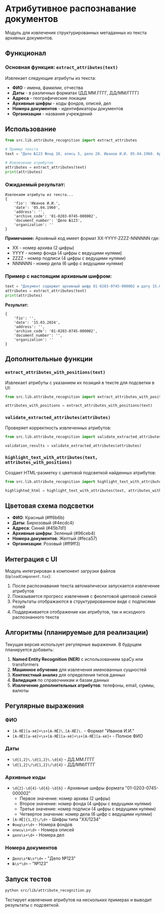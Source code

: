 # Атрибутивное распознавание документов

Модуль для извлечения структурированных метаданных из текста архивных документов.

## Функционал

### Основная функция: `extract_attributes(text)`

Извлекает следующие атрибуты из текста:
- **ФИО** - имена, фамилии, отчества
- **Даты** - в различных форматах (ДД.ММ.ГГГГ, ДД/ММ/ГГГГ)
- **Адреса** - географические локации
- **Архивные шифры** - коды фондов, описей, дел
- **Номера документов** - идентификаторы документов
- **Организации** - названия учреждений

## Использование

```python
from src.lib.attribute_recognition import extract_attributes

# Пример текста
text = "Дело №123 Фонд 10, опись 5, дело 20. Иванов И.И. 05.04.1960. Архивный шифр: XX/1234."

# Извлечение атрибутов
attributes = extract_attributes(text)
print(attributes)
```

### Ожидаемый результат:

```
Извлекаем атрибуты из текста...
{
    'fio': 'Иванов И.И.',
    'date': '05.04.1960', 
    'address': '',
    'archive_code': '01-0203-0745-000002',
    'document_number': 'Дело №123',
    'organization': ''
}
```

**Примечание:** Архивный код имеет формат XX-YYYY-ZZZZ-NNNNNN где:
- XX - номер архива (2 цифры)
- YYYY - номер фонда (4 цифры с ведущими нулями) 
- ZZZZ - номер подписи (4 цифры с ведущими нулями)
- NNNNNN - номер дела (6 цифр с ведущими нулями)

### Пример с настоящим архивным шифром:

```python
text = "Документ содержит архивный шифр 01-0203-0745-000002 и дату 15.03.2024."
attributes = extract_attributes(text)
print(attributes)
```

**Результат:**
```
{
    'fio': '',
    'date': '15.03.2024',
    'address': '',
    'archive_code': '01-0203-0745-000002',
    'document_number': '',
    'organization': ''
}
```

## Дополнительные функции

### `extract_attributes_with_positions(text)`

Извлекает атрибуты с указанием их позиций в тексте для подсветки в UI:

```python
from src.lib.attribute_recognition import extract_attributes_with_positions

attributes_with_positions = extract_attributes_with_positions(text)
```

### `validate_extracted_attributes(attributes)`

Проверяет корректность извлеченных атрибутов:

```python
from src.lib.attribute_recognition import validate_extracted_attributes

validation_results = validate_extracted_attributes(attributes)
```

### `highlight_text_with_attributes(text, attributes_with_positions)`

Создает HTML-разметку с цветовой подсветкой найденных атрибутов:

```python
from src.lib.attribute_recognition import highlight_text_with_attributes

highlighted_html = highlight_text_with_attributes(text, attributes_with_positions)
```

## Цветовая схема подсветки

- **ФИО**: Красный (#ff6b6b)
- **Даты**: Бирюзовый (#4ecdc4)  
- **Адреса**: Синий (#45b7d1)
- **Архивные шифры**: Зеленый (#96ceb4)
- **Номера документов**: Желтый (#feca57)
- **Организации**: Розовый (#ff9ff3)

## Интеграция с UI

Модуль интегрирован в компонент загрузки файлов (`UploadComponent.tsx`):

1. После распознавания текста автоматически запускается извлечение атрибутов
2. Показывается прогресс извлечения с фиолетовой цветовой схемой
3. Результаты отображаются в структурированном виде с подписями полей
4. Поддерживается отображение как атрибутов, так и исходного распознанного текста

## Алгоритмы (планируемые для реализации)

Текущая версия использует регулярные выражения. В будущем планируется добавить:

1. **Named Entity Recognition (NER)** с использованием spaCy или transformers
2. **Машинное обучение** для извлечения именованных сущностей
3. **Контекстный анализ** для определения типов данных
4. **Валидация** по справочникам и базам данных
5. **Извлечение дополнительных атрибутов**: телефоны, email, суммы, валюты

## Регулярные выражения

### ФИО
- `[А-ЯЁ][а-яё]+\s+[А-ЯЁ]\.[А-ЯЁ]\.` - Формат "Иванов И.И."
- `[А-ЯЁ][а-яё]+\s+[А-ЯЁ][а-яё]+\s+[А-ЯЁ][а-яё]+` - Полное ФИО

### Даты
- `\d{1,2}\.\d{1,2}\.\d{4}` - ДД.ММ.ГГГГ
- `\d{1,2}\/\d{1,2}\/\d{4}` - ДД/ММ/ГГГГ

### Архивные коды
- `\d{2}-\d{4}-\d{4}-\d{6}` - Архивные шифры формата "01-0203-0745-000002"
  - Первое значение: номер архива (2 цифры)
  - Второе значение: номер фонда (4 цифры с ведущими нулями)  
  - Третье значение: номер подписи (4 цифры с ведущими нулями)
  - Четвертое значение: номер дела (6 цифр с ведущими нулями)
- `[А-ЯЁ]{1,3}\/\d+` - Шифры типа "XX/1234"
- `Фонд\s+\d+` - Номера фондов
- `опись\s+\d+` - Номера описей
- `дело\s+\d+` - Номера дел

### Номера документов  
- `Дело\s*№\s*\d+` - "Дело №123"
- `№\s*\d+` - "№123"

## Запуск тестов

```bash
python src/lib/attribute_recognition.py
```

Тестирует извлечение атрибутов на нескольких примерах и выводит результаты с подсветкой.
